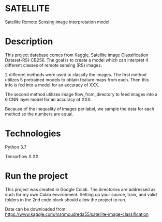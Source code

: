 # SATELLITE

Satellite Remote Sensing image interpretation model 

# Description 
This project database comes from Kaggle, Satellite image Classification Dataset-RSI-CB256. The goal is to create a model which can interpret 4 different classes of remote sensing (RS) images.

2 different methods were used to classify the images. The first method utilizes 5 pretrained models to obtain feature maps from each. Then this info is fed into a model for an accuracy of XXX.

The second method utilizes image flow_from_directory to feed images into a 6 CNN layer model for an accuracy of XXX.

Because of the inequality of images per label, we sample the data for each method so the numbers are equal.

# Technologies 
Python 3.7 

Tensorflow X.XX

# Run the project
This project was created in Google Colab. The directories are addressed as such for my own Colab environment. Setting up your source, train, and valid folders in the 2nd code block should allow the project to run.

Data can be downloaded from:  https://www.kaggle.com/mahmoudreda55/satellite-image-classification


